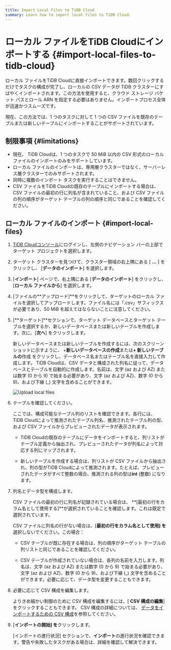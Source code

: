 ```yaml
---
title: Import Local Files to TiDB Cloud
summary: Learn how to import local files to TiDB Cloud.
---
```


# ローカル ファイルをTiDB Cloudにインポートする {#import-local-files-to-tidb-cloud}

ローカル ファイルをTiDB Cloudに直接インポートできます。数回クリックするだけでタスクの構成が完了し、ローカルの CSV データが TiDB クラスターにすばやくインポートされます。この方法を使用すると、クラウド ストレージ バケット パスとロール ARN を指定する必要はありません。インポートプロセス全体が迅速かつスムーズです。

現在、この方法では、1 つのタスクに対して 1 つの CSV ファイルを既存のテーブルまたは新しいテーブルにインポートすることがサポートされています。

## 制限事項 {#limitations}

-   現在、 TiDB Cloudは、1 つのタスクで 50 MiB 以内の CSV 形式のローカル ファイルのインポートのみをサポートしています。
-   ローカル ファイルのインポートは、専用層クラスターではなく、サーバーレス層クラスターでのみサポートされます。
-   同時に複数のインポート タスクを実行することはできません。
-   CSV ファイルをTiDB Cloudの既存のテーブルにインポートする場合は、CSV ファイルの最初の行に列名が含まれていること、および CSV ファイルの列の順序がターゲット テーブルの列の順序と同じであることを確認してください。

## ローカル ファイルのインポート {#import-local-files}

1.  [TiDB Cloudコンソール](https://tidbcloud.com/console/clusters)にログインし、左側のナビゲーション バーの上部でターゲット プロジェクトを選択します。

2.  ターゲット クラスターを見つけて、クラスター領域の右上隅にある [ **...** ] をクリックし、 [<strong>データのインポート</strong>] を選択します。

3.  [**インポート**] ページで、右上隅にある [<strong>データのインポート</strong>] をクリックし、[<strong>ローカル ファイルから</strong>] を選択します。

4.  [ファイルの**アップロード]**をクリックして、ターゲットのローカル ファイルを選択してアップロードします。ファイル名には「.csv」サフィックスが必要であり、50 MiB を超えてはならないことに注意してください。

5.  [**ターゲット]**セクションで、ターゲット データベースとターゲット テーブルを選択するか、新しいデータベースまたは新しいテーブルを作成します。次に、[<strong>次へ</strong>] をクリックします。

    新しいデータベースまたは新しいテーブルを作成するには、次のスクリーンショットに示すように、 +**新しいデータベースの作成**または<strong>+ 新しいテーブルの</strong>作成 をクリックし、データベース名またはテーブル名を直接入力して作成します。 TiDB Cloudは、CSV データと構成された列名に従って、データベースとテーブルを自動的に作成します。名前は、文字 (az および AZ) または数字 (0 から 9) で始まる必要があり、文字 (az および AZ)、数字 (0 から 9)、および下線 (_) 文字を含めることができます。

    ![Upload local files](/media/tidb-cloud/tidb-cloud-upload-local-files.png)

6.  テーブルを確認してください。

    ここでは、構成可能なテーブル列のリストを確認できます。各行には、 TiDB Cloudによって推測されたテーブル列名、推測されたテーブル列の型、および CSV ファイルからプレビューされたデータが表示されます。

    -   TiDB Cloudの既存のテーブルにデータをインポートすると、列リストがテーブル定義から抽出され、プレビューされたデータが列名によって対応する列にマップされます。

    -   新しいテーブルを作成する場合は、列リストが CSV ファイルから抽出され、列の型がTiDB Cloudによって推測されます。たとえば、プレビューされたデータがすべて整数の場合、推測される列の型は**int** (整数) になります。

7.  列名とデータ型を構成します。

    CSV ファイルの最初の行に列名が記録されている場合は、 **[最初の行をカラム名として使用する]**が選択されていることを確認します。これは既定で選択されています。

    CSV ファイルに列名の行がない場合は、[**最初の行をカラム名として使用] を**選択しないでください。この場合：

    -   CSV テーブルが既に存在する場合は、列の順序がターゲット テーブルの列リストと同じであることを確認してください。

    -   CSV テーブルが作成されていない場合は、各列の名前を入力します。列名は、文字 (az および AZ) または数字 (0 から 9) で始まる必要があり、文字 (az および AZ)、数字 (0 から 9)、および下線 (_) 文字を含めることができます。必要に応じて、データ型を変更することもできます。

8.  必要に応じて CSV 構成を編集します。

    よりきめ細かい制御のために CSV 構成を編集するには、[ **CSV 構成の編集**] をクリックすることもできます。 CSV 構成の詳細については、 [データをインポートするための CSV 構成](/tidb-cloud/csv-config-for-import-data.md)を参照してください。

9.  [**インポートの開始] を**クリックします。

    [インポートの進行状況] セクションで、**インポート**の進行状況を確認できます。警告や失敗したタスクがある場合は、詳細を確認して解決できます。
